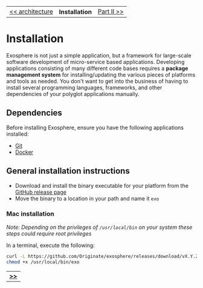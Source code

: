 <table>
  <tr>
    <td><a href="02_architecture.md">&lt;&lt; architecture</a></td>
    <th>Installation</th>
    <td><a href="../part_2/readme.md">Part II &gt;&gt;</a></td>
  </tr>
</table>


# Installation

Exosphere is not just a simple application,
but a framework for large-scale software development of micro-service based applications.
Developing applications consisting of many different code bases requires
a __package management system__ for installing/updating the various pieces of platforms and tools as needed.
  You don't want to get into the business of having to install several programming languages,
  frameworks, and other dependencies of your polyglot applications manually.

## Dependencies

Before installing Exosphere, ensure you have the following applications installed:
 * [Git](https://git-scm.com/)
 * [Docker](https://www.docker.com)

## General installation instructions

* Download and install the binary executable for your platform from the 
[GitHub release page](https://github.com/Originate/exosphere/releases/latest)
* Move the binary to a location in your path and name it `exo`

### Mac installation

_Note: Depending on the privileges of `/usr/local/bin` on your system these steps could require root privileges_

In a terminal, execute the following:
```bash
curl -L https://github.com/Originate/exosphere/releases/download/vX.Y.Z/exo-darwin-amd64 >/usr/local/bin/exo
chmod +x /usr/local/bin/exo
```

<table>
  <tr>
    <td><a href="../part_2/readme.md"><b>&gt;&gt;</b></td>
  </tr>
</table>

